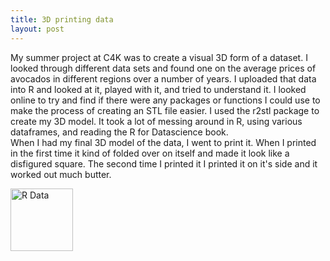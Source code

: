 ```yaml
---
title: 3D printing data
layout: post
---
```


My summer project at C4K was to create a visual 3D form of a dataset. I looked through different data sets and found one on the average prices of avocados
in different regions over a number of years. I uploaded that data into R and looked at it, played with it, and tried to understand it. 
I looked online to try and find if there were any packages or functions I could use to make the process of creating an STL file easier.
I used the r2stl package to create my 3D model. It took a lot of messing around in R, using various dataframes, and reading the R for Datascience
book.  
When I had my final 3D model of the data, I went to print it. When I printed in the first time it kind of folded over on itself and made 
it look like a disfigured square. The second time I printed it I printed it on it's side and it worked out much butter. 

<img src="r avocado.png" alt="R Data" height="100" width="100">
